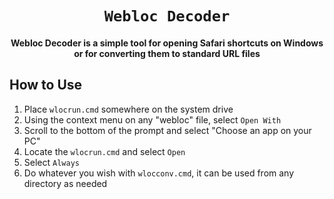 <div align="center">
    
# `Webloc Decoder`
#### Webloc Decoder is a simple tool for opening Safari shortcuts on Windows or for converting them to standard URL files
</div>

## How to Use

1. Place `wlocrun.cmd` somewhere on the system drive
2. Using the context menu on any "webloc" file, select `Open With`
3. Scroll to the bottom of the prompt and select "Choose an app on your PC"
4. Locate the `wlocrun.cmd` and select `Open`
5. Select `Always`
6. Do whatever you wish with `wlocconv.cmd`, it can be used from any directory as needed
